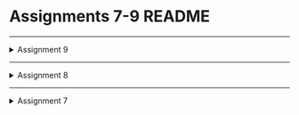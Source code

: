 # Assignments 7-9 README

-------------------------------------------------------------------------
<details>
<summary>Assignment 9</summary>

## Explain why we need to create a model to retrieve or send JSON data. Will an error occur if we don't create a model first?
A model is needed to retrieve or send JSON data since in this assignment, we are storing and retrieving data (username, password, user's product entries, etc). Because of this, models are needed to represent the data in the database. An error will occur if models aren't created first. If a data needs to be saved, an error may arise since there is no existing model to store the data in. 

## Explain the function of the http library that you implemented for this task.
The http library is used to send and receive http requests between the web server and the Flutter application. Http functon is needed so that the Flutter app can fetch and send data from the Django database using the Django application. Without http library, the data won't be able to be displayed.

## Explain the function of CookieRequest and why it's necessary to share the CookieRequest instance with all components in the Flutter app.
CookieRequest is used for user session and authentication. It's necessary to share the CookieRequest since it enables consistency accross the Flutter application. This is because the same cookies are used in the http requests and this allows the session data to be stored. 

## Explain the mechanism of data transmission, from input to display in Flutter.
It starts by the user inputting the fields present in the "Add product" widget of the Flutter app and pressing "submit" to save the data. The saved data is then formatted  to JSON and then sent to the Django app via http POST request. Once the data reached the server, the data is validated (ensuring the user's input matches the fields), stored to the database, and sending a "sucess" or "error" response to the flutter app. The data is then displayed using a GET request made by the flutter app. The GET request is sent to the Django app so that data will be retrieved and updates the user's interface via widgets to display the data. 

## Explain the authentication mechanism from login, register, to logout. Start from inputting account data in Flutter to Django's completion of the authentication process and display of the menu in Flutter.
This starts by users inputting a username and password in the registration form, ensuring the user's entries matches the field integrated in flutter. Then the data is sent from Flutter to Django, where the data is further validated and saving it in the database. After registering, the user will input their credentials into the login form in the Flutter UI and the Django app will authenticate users, checking the inputted data matches with the datas in the database. If the data is valid, then Django will send a response with a cookie session (start of session). When the user logout, they will click the logout button in the Flutter app. This triggers an http request and the Django app will end the session. 

## Explain how you implement the checklist above step by step! (not just following the tutorial).
### Implement the registration feature in the Flutter project.
This is done by creating a new app called "authentication" in the Django project. This is to help handle login, registration, and logout properly and so the user can interact with the database securely. In the views.py of the authentication module, add the function for register. The function decodes the raw JSON and stores it in a python dictonary. The username, password1, and password2 is then obtained from the data dictionary. This is where the password is also checked, to see if they match with the database. Then add the url path in urls.py of authentication, to ensure it can be accessed through the application. In the Flutter app, create a file called "register.dart" and add the code, implementing the application url to check the credentials. 

###  Create a login page in the Flutter project.
Similar to creating the register feature, add a function called "login" (which takes the parameter request) in views.py of the authentication app. If login is successful, a JSON response containting the username and a success message will be returned. If not, it will return an error JSON response. Routing is then performed in urls.py so that the login function can be accessed throughout the authentication application. In the flutter app, create a folder called "screens" and inside this folder create a file called "login.dart". Add the code for login, which consists of a textfield to ensure user fill in the correct field and to check the user's credentials. In the MaterialApp(...) widget of the main.dart file, change home: MyHomePage() to home: LoginPage() so that the login page is displayed, and ensuring user authentication before entering the app.  

### Integrate the Django authentication system with the Flutter project.
This is done by creating a new app in the Django project called "authentication". Then run pip install django-cors-headers to download the required library. corsheaders is used since it allows a frontend application (in this case Flutter) to run on a different domain with a Django server. Then add corsheader into the INSTALLED_APPS and add  corsheaders.middleware.CorsMiddleware to MIDDLEWARE. 

### Create a custom model according to your Django application project.
To create a custom model based on the Django application project. This is done by running the Django app and creating a new product entry. Then add "JSON" in the local host so that the JSON data can be retrieved. Copy the data and access the website "Quicktype". In the website, change the setup name to ProductEntry, source type to JSON, and the language to dart, and paste the JSON data from before. In the Flutter app, create a folder called "models" and a file called "product_entry.dart" and paste the code. A custom model is used to maintain consistency of the models between front-end and back-end and so that it will be compatible. 

### Create a page containing a list of all items available at the JSON endpoint in Django that you have deployed.
This is done by creating a new page called "list_productentry.dart" then importing product entry and the left drawer at the very top so that it can be accessed. Add the code to the "list_productentry.dart" file and this code is able to fetch and display the list of product entries from the Django JSON API. This code also handles data asynchronously. Inside the left drawer file, add the following code:
```dart
ListTile(
    leading: const Icon(Icons.add_reaction_rounded),
    title: const Text('Product List'),
    onTap: () {
        // Route to the product page
        Navigator.push(
            context,
            MaterialPageRoute(builder: (context) => const ProductEntryPage()),
        );
    },
),
``` 
so that the page is visible in the left drawer and users can easily access it through there. Then the function "view mood" is changed in the main page so that users will be redirected to the ProductPage. 

#### Display the name, price, and description of each item on this page.
This is done by using fetchProduct() to fetch all the name, price, and description of each item. Then add navigation to the left drawer file so the list of names, price, and description can be displayed. 

#### Create a detail page for each item listed on the Product list page.
##### This page can be accessed by tapping on any item on the Product list page.
This is done by creating a new file called "product_detail.dart" inside the "screens" folder. Then add the codes so that it can be accessed by tapping on any item if the product list page, ensuring to import the product list page and creating a new class for product list and using a stateless widget.

##### Display all attributes of your item model on this page.

 
##### Add a button to return to the item list page.
This is done by updating the product_detail.dart file, adding a code for the button.The Navigator.pop() is used to pop the current page of the navigation stack and to return it to the Product List Page. The ElevatedButton will trigger the Navigator.pop() when pressed.

##### Filter the item list page to display only items associated with the currently logged-in user.


</details>

-------------------------------------------------------------------------

<details>
<summary>Assignment 8</summary>

##  What is the purpose of const in Flutter? Explain the advantages of using const in Flutter code. When should we use const, and when should it not be used?
The use of const in flutter is to ensure certain fields cannot be changed. 
Const is used when dealing with pre-defined values, immutable data objects, and optimizing widget trees. However, const should not be used when dealing with dynamic data

## Explain and compare the usage of Column and Row in Flutter. Provide example implementations of each layout widget!
The usage of Column widget align child widgets in a vertical direction (such as stacking elements on top of one another). Whereas the Row Widget allign the child widget along the vertical direction (such as putting the elements side-by-side). 

An example of the Column widget is seen below:
```dart 
class ColumnExample extends StatelessWidget {
  @override
  Widget build(BuildContext context) {
    return Scaffold(
      appBar: AppBar(title: Text('Column')),
      body: Column(
        mainAxisAlignment: MainAxisAlignment.center,
        crossAxisAlignment: CrossAxisAlignment.start,
        children: <Widget>[
          Text("This is a Column"),
          Text("It controls vertical allignment"),
        ],
      ),
    );
  }
}
```

An example of the Row widget is seen below:
```dart
class RowExample extends StatelessWidget {
  @override
  Widget build(BuildContext context) {
    return Scaffold(
      appBar: AppBar(title: Text('Row')),
      body: Row(
        mainAxisAlignment: MainAxisAlignment.spaceEvenly,
        crossAxisAlignment: CrossAxisAlignment.center,
        children: <Widget>[
          Text("This is a Row"),
          Text("It controls horizontal allignment"),
        ],
      ),
    );
  }
}
```

## List the input elements you used on the form page in this assignment. Are there other Flutter input elements you didn’t use in this assignment? Explain!
The input elements used on the form page for this assignment are the following:
1. Product Name 
2. Description
3. Amount 
4. Price
5. Save Button

There are several flutter elements that I didn't include, and here are some: radio button, checkbox, dropdown button. These elements aren't incorporated in my flutter app since they aren't useful in my application. For radio button, there aren't any options where users could select one out of many choices. A dropdown isn't necessary as well due to the presence of the left drawer for navigation. 

## How do you set the theme within a Flutter application to ensure consistency? Did you implement a theme in your application?
Setting up the primarySwatch and secondary color in colorScheme (in main.dart) helps with maintaining consistency within the Flutter application. To maintain consitency, use Theme.of(context).colorScheme.primary and Theme.of(context).colorScheme.secondary in the widgets. Other than that, the colors used in this Flutter application matches and compliments one another. 

## How do you manage navigation in a multi-page Flutter application?
Navigation is managed using the Navigator widget, Navigator.push (which is used to navigate users to a new page/screen) and Navigator.pop (so that users can go back or to the previous screen/page).
An example used in this application is seen below:
```dart 
if (item.name == "Add Product") {
            Navigator.push(
              context,
              MaterialPageRoute(
                builder: (context) => const ProductEntryFormPage(),
              ),
            );
          }
```
This is used in product_card and it's used to navigate users to the ProductEntryFormPage when users click on the "Add Product" button. 

Other than that, the left drawer is also used for navigation, allowing users to move from the Home Page and Add Product page.

</details>



-------------------------------------------------------------------------
<details>
<summary>Assignment 7</summary>

## Explain what are stateless widgets and stateful widgets, and explain the difference between them.
A stateless widget is something that never changes and cannot be altered once they are built. For example, Text, Icon, and IconButton. A stateful widget is the opposite, as it can be changed and altered multiple times during their lifetime. It has the ability to change its appearance based on the response to events that is triggered by user interactions. Some examples are: TextField, Checkbox, and Form. The difference is the type of widgets, stateless is static and stateful is dynamic. Stateless widgets are only rendered once and is only updated if there are changes made in the external data. Whereas stateful widgets can be re-rendred if th input data changes. 

## Mention the widgets that you have used for this project and its uses.
The widgets used for this project are the following:
### main.dart
1. MaterialApp
- Provide navigation, along with the application's title, theme, and home
2. ThemeData
- To set the application's color theme (i.e. colorScheme and useMaterial3)
3. ColorScheme.fromSwatch
- Creates a color scheme according to the color swatch

### menu.dart
1. Scaffold
- Provides basic structure for a screen, which includs: floating action buttons, areas for app bar (appBar), and body
2. Padding 
- To add padding around the body and within certain text widgets
3. SnackBar
- Displays a message at the bottom of the screen when an ItemCard is pressed/tapped
4. Icon
- Displays an icon
- Used in ItemCard to visualize or represent an action 
5. ItemCard 
- A custom widget for individual item cards
- Used for "View Product List" and "Add product"

## What is the use-case for setState()? Explain the variable that can be affected by setState().
The setState() is used for triggering a rebuild of stateful widgets. Howver, rendering it when the wudget is actively rendering can create errors. Its is also utilized to update the UI in response to a change in the state of a widget. A variabl that can be affected by setState() is boolean flags. This is because boolean flags (used for enabling or disabling widgets) will update the UI when toggling _isVisible. 

## Explain the difference between const and final keyword.
The difference is how const is used for a constant string that represents the collection path. The value is known at compile-time (before the program runs) and it doesn not change throughout the program, Final is used for a runtime constant that represents the user ID. Other than that, const must be initialized with values that are strictly constant. Whereas final can be initialized with values that are not constant. 

## Explain how you implemented the checklist above step-by-step.
### Create a new Flutter application
This is done by opening the command prompt or terminal and type the following:
flutter create e-commerce-application
cd e-commerce-application

Then run the project with the command flutter run. Afterwards, create a new repo github and perform git init, along with git add, git commit, and git push. 

### Create Buttons with Icons
To create three buttons (view product list, add product, logout) with icons, a class called "ItemHomepage" must be created in the menu.dart file. This is to ensure the data is organized. Inside the ItemHomepage, add a list of buttons to add to the MyHomePage class. In this case, we create the following buttons: view product list, add product, and logout.
The Icons represents the icon that suits best for each button.
```dart
final List<ItemHomepage> items = [
         ItemHomepage("View Product List", Icons.shopping_cart),
         ItemHomepage("Add Product", Icons.add),
         ItemHomepage("Logout", Icons.logout),
     ];
```
The buttons are then displayed in the ItemCard. When the button is pressed, it will show a "you have pressed a [button name] button". Within the ItemCard, the message is shown in the InkWell widget.
```dart 
child: InkWell(
        onTap: () {
          // Display the SnackBar message when the card is pressed.
          ScaffoldMessenger.of(context)
            ..hideCurrentSnackBar()
            ..showSnackBar(
              SnackBar(content: Text("You have pressed the ${item.name} button!"))
            );
        },
```
Aftrwards, the ItemCard must be integrated to MyHomePage so that the two cards can be shown. This is done by changing the Widget build() in the MyHomePage class. 
The ItemCard is integrated within the GridView.count widget. This allows the items to appear in a grid layout with three columns. 
```dart
 GridView.count(
                    primary: true,
                    padding: const EdgeInsets.all(20),
                    crossAxisSpacing: 10,
                    mainAxisSpacing: 10,
                    crossAxisCount: 3,
                    shrinkWrap: true,

                    children: items.map((ItemHomepage item) {
                      return ItemCard(item);
                    }).toList(),
                  ),
```

### Implement Different Colors for Each Button 
To do so, modify the ItemHomePage class to include a color attribute. It should look like the following:
```dart 
class ItemHomepage {
     final String name;
     final IconData icon;
     final Color color;

     ItemHomepage(this.name, this.icon, this.color);
 }
```
Then updat the items list so that color is now included and select a different color for each button. 
```dart 
List<ItemHomepage> items = [
         ItemHomepage("View Product List", Icons.shopping_cart, const Color.fromARGB(255, 217, 215, 215)),
         ItemHomepage("Add Product", Icons.add, const Color.fromARGB(255, 199, 198, 198)),
         ItemHomepage("Logout", Icons.logout, const Color.fromARGB(255, 31, 30, 30)),
     ];
```
Inisde the ItemCard, set color of the Material and Icon widget
```dart
 Widget build(BuildContext context) {
    return Material(
      color: item.color,
      borderRadius: BorderRadius.circular(12),
```
Run the project to see the changes created. 

### Display a Snackbar with Messages 
Displaying messages with SnackBar is done under the InkWell widget (as shown below):
```dart
 child: InkWell(
        // Action when the card is pressed.
        onTap: () {
          // Display the SnackBar message when the card is pressed.
          ScaffoldMessenger.of(context)
            ..hideCurrentSnackBar()
            ..showSnackBar(
              SnackBar(content: Text("You have pressed the ${item.name} button!"))
            );
        },
```
 onTap is utilized in the ItemCard since it triggers the widget when users press or interact with the buttons. 

</details>

